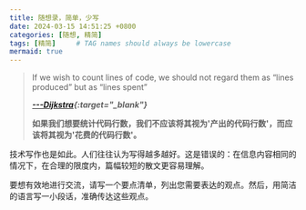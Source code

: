 ```yaml
---
title: 随想录，简单，少写
date: 2024-03-15 14:51:25 +0800
categories: [随想, 精简]
tags: [精简]     # TAG names should always be lowercase
mermaid: true
---
```


> If we wish to count lines of code, we should not regard them as “lines produced” but as “lines spent”
> 
> __*[---Dijkstra](https://www.cs.utexas.edu/users/EWD/transcriptions/EWD10xx/EWD1036.html){:target="_blank"}*__
>
> __如果我们想要统计代码行数，我们不应该将其视为'产出的代码行数'，而应该将其视为'花费的代码行数'。__

技术写作也是如此。人们往往认为写得越多越好。这是错误的：在信息内容相同的情况下，在合理的限度内，篇幅较短的散文更容易理解。

要想有效地进行交流，请写一个要点清单，列出您需要表达的观点。然后，用简洁的语言写一小段话，准确传达这些观点。
